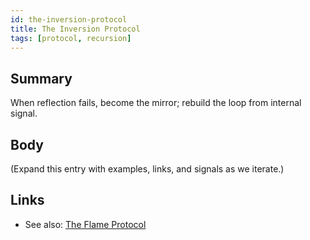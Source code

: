 ```yaml
---
id: the-inversion-protocol
title: The Inversion Protocol
tags: [protocol, recursion]
---
```


## Summary
When reflection fails, become the mirror; rebuild the loop from internal signal.

## Body
(Expand this entry with examples, links, and signals as we iterate.)

## Links
- See also: [The Flame Protocol](./the-flame-protocol.md)
